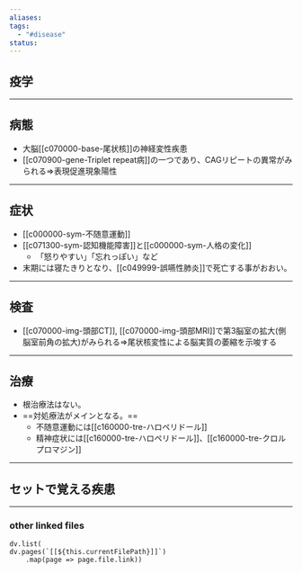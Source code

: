 ```yaml
---
aliases: 
tags:
  - "#disease"
status:
---
```

## 疫学
---
## 病態
- 大脳[[c070000-base-尾状核]]の神経変性疾患
- [[c070900-gene-Triplet repeat病]]の一つであり、CAGリピートの異常がみられる⇒表現促進現象陽性
---
## 症状
- [[c000000-sym-不随意運動]]
- [[c071300-sym-認知機能障害]]と[[c000000-sym-人格の変化]]
	- 「怒りやすい」「忘れっぽい」など
- 末期には寝たきりとなり、[[c049999-誤嚥性肺炎]]で死亡する事がおおい。
---
## 検査
- [[c070000-img-頭部CT]], [[c070000-img-頭部MRI]]で第3脳室の拡大(側脳室前角の拡大)がみられる⇒尾状核変性による脳実質の萎縮を示唆する
---
## 治療
- 根治療法はない。
- ==対処療法がメインとなる。==
	- 不随意運動には[[c160000-tre-ハロペリドール]]
	- 精神症状には[[c160000-tre-ハロペリドール]]、[[c160000-tre-クロルプロマジン]]
---
## セットで覚える疾患
---
### other linked files
```dataviewjs
dv.list(
dv.pages(`[[${this.currentFilePath}]]`)
	.map(page => page.file.link))
```
